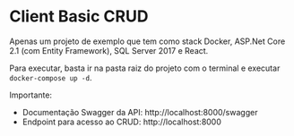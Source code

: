 
# Client Basic CRUD

Apenas um projeto de exemplo que tem como stack Docker, ASP.Net Core 2.1 (com Entity Framework), SQL Server 2017 e React.

Para executar, basta ir na pasta raiz do projeto com o terminal e executar `docker-compose up -d`.

Importante:
- Documentação Swagger da API: http://localhost:8000/swagger
- Endpoint para acesso ao CRUD: http://localhost:8000
